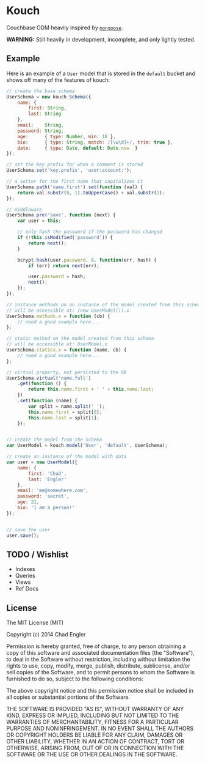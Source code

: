# Kouch

Couchbase ODM heavily inspired by [`mongoose`][0].

**WARNING:** Still heavily in development, incomplete, and only lightly tested.

[0]: https://github.com/LearnBoost/mongoose

## Example

Here is an example of a `User` model that is stored in the `default` bucket and shows off many of the features of kouch:

```javascript
// create the base schema
UserSchema = new kouch.Schema({
    name: {
        first: String,
        last: String
    },
    email:    String,
    password: String,
    age:      { type: Number, min: 18 },
    bio:      { type: String, match: /[\w\d]+/, trim: true },
    date:     { type: Date, default: Date.now  }
});

// set the key prefix for when a comment is stored
UserSchema.set('key.prefix', 'user:account:');

// a setter for the first name that capitalizes it
UserSchema.path('name.first').set(function (val) {
    return val.substr(0, 1).toUpperCase() + val.substr(1);
});

// middleware
UserSchema.pre('save', function (next) {
    var user = this;

    // only hash the password if the password has changed
    if (!this.isModified('password')) {
        return next();
    }

    bcrypt.hash(user.password, 8, function(err, hash) {
        if (err) return next(err);

        user.password = hash;
        next();
    });
});

// instance methods on an instance of the model created from this schema
// will be accessible at: (new UserModel()).x
UserSchema.methods.x = function (cb) {
    // need a good example here...
};

// static method on the model created from this schema
// will be accessible at: UserModel.x
UserSchema.statics.x = function (name, cb) {
    // need a good example here...
};

// virtual property, not persisted to the DB
UserSchema.virtual('name.full')
    .get(function () {
        return this.name.first + ' ' + this.name.last;
    })
    .set(function (name) {
        var split = name.split(' ');
        this.name.first = split[0];
        this.name.last = split[1];
    });


// create the model from the schema
var UserModel = kouch.model('User', 'default', UserSchema);

// create an instance of the model with data
var user = new UserModel({
    name: {
        first: 'Chad',
        last: 'Engler'
    },
    email: 'me@somewhere.com',
    password: 'secret',
    age: 21,
    bio: 'I am a person!'
});


// save the user
user.save();
```

## TODO / Wishlist

- Indexes
- Queries
- Views
- Ref Docs

## License

The MIT License (MIT)

Copyright (c) 2014 Chad Engler

Permission is hereby granted, free of charge, to any person obtaining a copy
of this software and associated documentation files (the "Software"), to deal
in the Software without restriction, including without limitation the rights
to use, copy, modify, merge, publish, distribute, sublicense, and/or sell
copies of the Software, and to permit persons to whom the Software is
furnished to do so, subject to the following conditions:

The above copyright notice and this permission notice shall be included in
all copies or substantial portions of the Software.

THE SOFTWARE IS PROVIDED "AS IS", WITHOUT WARRANTY OF ANY KIND, EXPRESS OR
IMPLIED, INCLUDING BUT NOT LIMITED TO THE WARRANTIES OF MERCHANTABILITY,
FITNESS FOR A PARTICULAR PURPOSE AND NONINFRINGEMENT. IN NO EVENT SHALL THE
AUTHORS OR COPYRIGHT HOLDERS BE LIABLE FOR ANY CLAIM, DAMAGES OR OTHER
LIABILITY, WHETHER IN AN ACTION OF CONTRACT, TORT OR OTHERWISE, ARISING FROM,
OUT OF OR IN CONNECTION WITH THE SOFTWARE OR THE USE OR OTHER DEALINGS IN
THE SOFTWARE.
